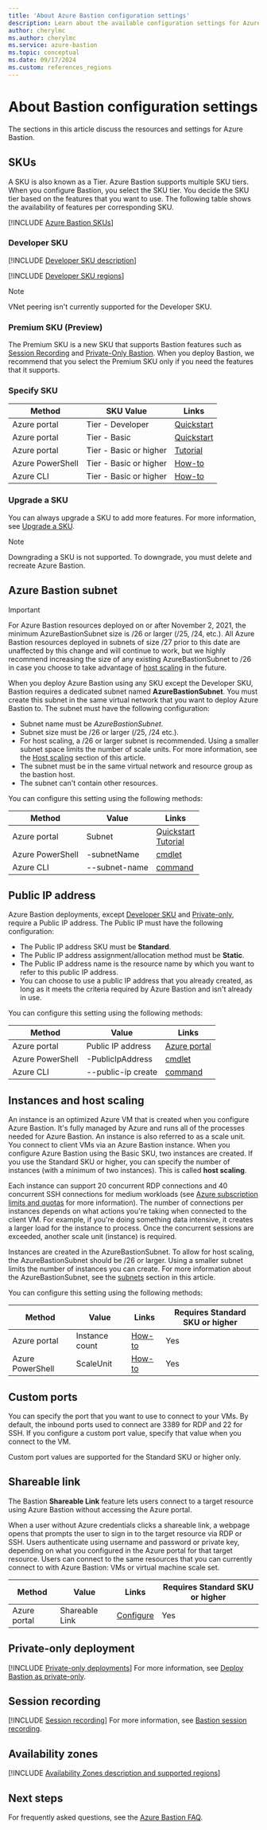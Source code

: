 ```yaml
---
title: 'About Azure Bastion configuration settings'
description: Learn about the available configuration settings for Azure Bastion.
author: cherylmc
ms.author: cherylmc
ms.service: azure-bastion
ms.topic: conceptual
ms.date: 09/17/2024
ms.custom: references_regions
---
```


# About Bastion configuration settings

The sections in this article discuss the resources and settings for Azure Bastion.

## <a name="skus"></a>SKUs

A SKU is also known as a Tier. Azure Bastion supports multiple SKU tiers. When you configure Bastion, you select the SKU tier. You decide the SKU tier based on the features that you want to use. The following table shows the availability of features per corresponding SKU.

[!INCLUDE [Azure Bastion SKUs](../../includes/bastion-sku.md)]

### Developer SKU

[!INCLUDE [Developer SKU description](../../includes/bastion-developer-sku-description.md)]

[!INCLUDE [Developer SKU regions](../../includes/bastion-developer-sku-regions.md)]

> [!NOTE]
> VNet peering isn't currently supported for the Developer SKU.

### <a name="premium"></a>Premium SKU (Preview)

The Premium SKU is a new SKU that supports Bastion features such as [Session Recording](session-recording.md) and [Private-Only Bastion](private-only-deployment.md). When you deploy Bastion, we recommend that you select the Premium SKU only if you need the features that it supports.

### Specify SKU

| Method | SKU Value | Links |
| --- | --- | --- |
| Azure portal | Tier - Developer | [Quickstart](quickstart-developer-sku.md)|
| Azure portal | Tier - Basic| [Quickstart](quickstart-host-portal.md) |
| Azure portal | Tier - Basic or higher | [Tutorial](tutorial-create-host-portal.md) |
| Azure PowerShell | Tier - Basic or higher |[How-to](bastion-create-host-powershell.md) |
| Azure CLI | Tier - Basic or higher | [How-to](create-host-cli.md) |

### <a name="upgradesku"></a>Upgrade a SKU

You can always upgrade a SKU to add more features. For more information, see [Upgrade a SKU](upgrade-sku.md).

> [!NOTE]
> Downgrading a SKU is not supported. To downgrade, you must delete and recreate Azure Bastion.

## <a name="subnet"></a>Azure Bastion subnet

> [!IMPORTANT]
> For Azure Bastion resources deployed on or after November 2, 2021, the minimum AzureBastionSubnet size is /26 or larger (/25, /24, etc.). All Azure Bastion resources deployed in subnets of size /27 prior to this date are unaffected by this change and will continue to work, but we highly recommend increasing the size of any existing AzureBastionSubnet to /26 in case you choose to take advantage of [host scaling](./configure-host-scaling.md) in the future.
>

When you deploy Azure Bastion using any SKU except the Developer SKU, Bastion requires a dedicated subnet named **AzureBastionSubnet**. You must create this subnet in the same virtual network that you want to deploy Azure Bastion to. The subnet must have the following configuration:

* Subnet name must be *AzureBastionSubnet*.
* Subnet size must be /26 or larger (/25, /24 etc.).
* For host scaling, a /26 or larger subnet is recommended. Using a smaller subnet space limits the number of scale units. For more information, see the [Host scaling](#instance) section of this article.
* The subnet must be in the same virtual network and resource group as the bastion host.
* The subnet can't contain other resources.

You can configure this setting using the following methods:

| Method | Value | Links |
| --- | --- |--- |
| Azure portal | Subnet  |[Quickstart](quickstart-host-portal.md)<br>[Tutorial](tutorial-create-host-portal.md)|
| Azure PowerShell | -subnetName|[cmdlet](/powershell/module/az.network/new-azbastion#parameters) |
| Azure CLI |  --subnet-name | [command](/cli/azure/network/vnet#az-network-vnet-create) |

## <a name="public-ip"></a>Public IP address

Azure Bastion deployments, except [Developer SKU](#developer-sku) and [Private-only](#private-only), require a Public IP address. The Public IP must have the following configuration:

* The Public IP address SKU must be **Standard**.
* The Public IP address assignment/allocation method must be **Static**.
* The Public IP address name is the resource name by which you want to refer to this public IP address.
* You can choose to use a public IP address that you already created, as long as it meets the criteria required by Azure Bastion and isn't already in use.

You can configure this setting using the following methods:

| Method | Value | Links |
| --- | --- |--- |
| Azure portal | Public IP address |[Azure portal](https://portal.azure.com)|
| Azure PowerShell | -PublicIpAddress| [cmdlet](/powershell/module/az.network/new-azbastion#parameters)  |
| Azure CLI | --public-ip create |[command](/cli/azure/network/public-ip) |

## <a name="instance"></a>Instances and host scaling

An instance is an optimized Azure VM that is created when you configure Azure Bastion. It's fully managed by Azure and runs all of the processes needed for Azure Bastion. An instance is also referred to as a scale unit. You connect to client VMs via an Azure Bastion instance. When you configure Azure Bastion using the Basic SKU, two instances are created. If you use the Standard SKU or higher, you can specify the number of instances (with a minimum of two instances). This is called **host scaling**.

Each instance can support 20 concurrent RDP connections and 40 concurrent SSH connections for medium workloads (see [Azure subscription limits and quotas](../azure-resource-manager/management/azure-subscription-service-limits.md) for more information). The number of connections per instances depends on what actions you're taking when connected to the client VM. For example, if you're doing something data intensive, it creates a larger load for the instance to process. Once the concurrent sessions are exceeded, another scale unit (instance) is required.

Instances are created in the AzureBastionSubnet. To allow for host scaling, the AzureBastionSubnet should be /26 or larger. Using a smaller subnet limits the number of instances you can create. For more information about the AzureBastionSubnet, see the [subnets](#subnet) section in this article.

You can configure this setting using the following methods:

| Method | Value | Links | Requires Standard SKU or higher|
| --- | --- | --- | ---|
| Azure portal |Instance count  | [How-to](configure-host-scaling.md)| Yes |
| Azure PowerShell | ScaleUnit | [How-to](configure-host-scaling-powershell.md) | Yes |

## <a name="ports"></a>Custom ports

You can specify the port that you want to use to connect to your VMs. By default, the inbound ports used to connect are 3389 for RDP and 22 for SSH. If you configure a custom port value, specify that value when you connect to the VM.

Custom port values are supported for the Standard SKU or higher only.

## Shareable link

The Bastion **Shareable Link** feature lets users connect to a target resource using Azure Bastion without accessing the Azure portal.

When a user without Azure credentials clicks a shareable link, a webpage opens that prompts the user to sign in to the target resource via RDP or SSH. Users authenticate using username and password or private key, depending on what you configured in the Azure portal for that target resource. Users can connect to the same resources that you can currently connect to with Azure Bastion: VMs or virtual machine scale set.

| Method | Value | Links | Requires Standard SKU or higher |
| --- | --- | --- | --- |
| Azure portal |Shareable Link  | [Configure](shareable-link.md)| Yes |

## <a name="private-only"></a>Private-only deployment

[!INCLUDE [Private-only deployments](../../includes/bastion-private-only-description.md)] For more information, see [Deploy Bastion as private-only](private-only-deployment.md).

## <a name="session"></a>Session recording

[!INCLUDE [Session recording](../../includes/bastion-session-recording-description.md)] For more information, see [Bastion session recording](session-recording.md).

## <a name="az"></a>Availability zones

[!INCLUDE [Availability Zones description and supported regions](../../includes/bastion-availability-zones-description.md)]

## Next steps

For frequently asked questions, see the [Azure Bastion FAQ](bastion-faq.md).
